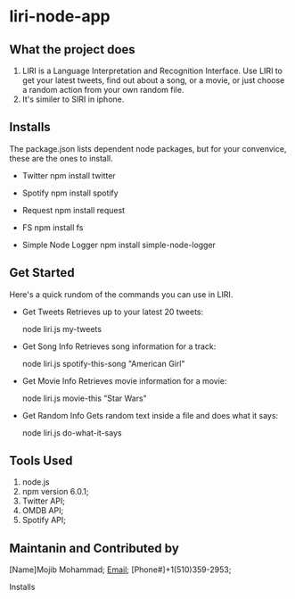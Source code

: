 # liri-node-app

## What the project does

1. LIRI is a Language Interpretation and Recognition Interface. Use LIRI to get your latest tweets,      find out about a song, or a movie, or just choose a random action from your own random file.  
3. It's similer to SIRI in iphone.

## Installs 
The package.json lists dependent node packages, but for your convenvice, these are the ones to install.

* Twitter
  npm install twitter

* Spotify
  npm install spotify

* Request
  npm install request

* FS
  npm install fs

* Simple Node Logger
  npm install simple-node-logger

## Get Started
  Here's a quick rundom of the commands you can use in LIRI.

* Get Tweets
  Retrieves up to your latest 20 tweets:

  node liri.js my-tweets

* Get Song Info
  Retrieves song information for a track:

  node liri.js spotify-this-song "American Girl"

* Get Movie Info
  Retrieves movie information for a movie:

  node liri.js movie-this "Star Wars"

* Get Random Info
  Gets random text inside a file and does what it says:

  node liri.js do-what-it-says

## Tools Used 

1. node.js 
2. npm version 6.0.1;
3. Twitter API;
4. OMDB API;
5. Spotify API;

## Maintanin and Contributed by

[Name]Mojib Mohammad;
[Email](mojib_monir@yahoo.com);
[Phone#]+1(510)359-2953;








Installs
